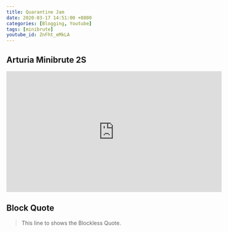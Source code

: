```yaml
---
title: Quarantine Jam
date: 2020-03-17 14:51:00 +0800
categories: [Blogging, Youtube]
tags: [minibrute]
youtube_id: ZnFht_eMkLA
---
```


## Arturia Minibrute 2S 


<div class="video-container">
    <iframe width="560" height="315" src="https://www.youtube.com/embed/ZnFht_eMkLA?controls=0" frameborder="0" allow="accelerometer; autoplay; encrypted-media; gyroscope; picture-in-picture" allowfullscreen></iframe>
</div>


## Block Quote

> This line to shows the Blockless Quote.